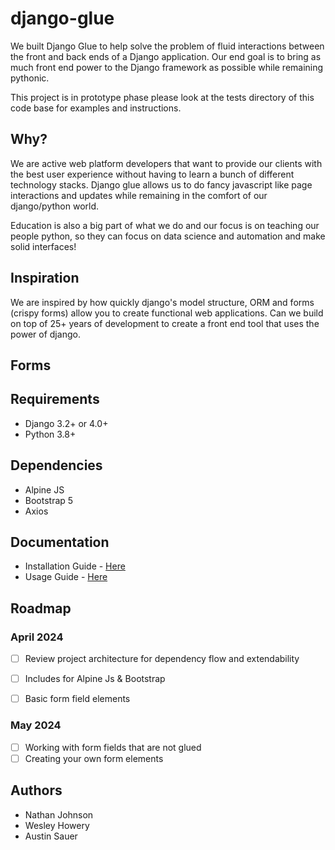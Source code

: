# django-glue
We built Django Glue to help solve the problem of fluid interactions between the front and back ends of a Django application.
Our end goal is to bring as much front end power to the Django framework as possible while remaining pythonic.

This project is in prototype phase please look at the tests directory of this code base for examples and instructions.

## Why?
We are active web platform developers that want to provide our clients with the best user experience without having to learn a bunch of different technology stacks.
Django glue allows us to do fancy javascript like page interactions and updates while remaining in the comfort of our django/python world.

Education is also a big part of what we do and our focus is on teaching our people python, so they can focus on data science and automation and make solid interfaces! 

## Inspiration
We are inspired by how quickly django's model structure, ORM and forms (crispy forms) allow you to create functional web applications.
Can we build on top of 25+ years of development to create a front end tool that uses the power of django.

## Forms


## Requirements
- Django 3.2+ or 4.0+
- Python 3.8+

## Dependencies
- Alpine JS
- Bootstrap 5
- Axios

## Documentation
- Installation Guide - [Here](INSTALLATION.md)
- Usage Guide - [Here](USAGE.md)

## Roadmap
### April 2024
- [ ] Review project architecture for dependency flow and extendability
- [ ] Includes for Alpine Js & Bootstrap
- [ ] Basic form field elements


### May 2024
- [ ] Working with form fields that are not glued
- [ ] Creating your own form elements

## Authors
- Nathan Johnson
- Wesley Howery
- Austin Sauer